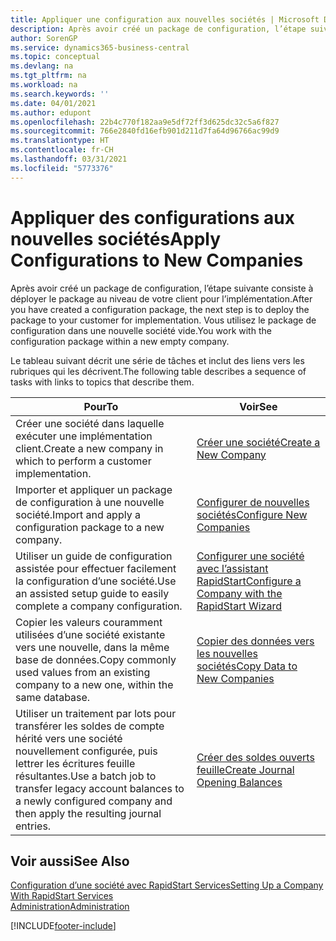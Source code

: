 ```yaml
---
title: Appliquer une configuration aux nouvelles sociétés | Microsoft Docs
description: Après avoir créé un package de configuration, l’étape suivante consiste à déployer le package au niveau de votre client pour l’implémentation. Vous utilisez la configuration avec une nouvelle société vide.
author: SorenGP
ms.service: dynamics365-business-central
ms.topic: conceptual
ms.devlang: na
ms.tgt_pltfrm: na
ms.workload: na
ms.search.keywords: ''
ms.date: 04/01/2021
ms.author: edupont
ms.openlocfilehash: 22b4c770f182aa9e5df72ff3d625dc32c5a6f827
ms.sourcegitcommit: 766e2840fd16efb901d211d7fa64d96766ac99d9
ms.translationtype: HT
ms.contentlocale: fr-CH
ms.lasthandoff: 03/31/2021
ms.locfileid: "5773376"
---
```

# <a name="apply-configurations-to-new-companies"></a><span data-ttu-id="3caec-104">Appliquer des configurations aux nouvelles sociétés</span><span class="sxs-lookup"><span data-stu-id="3caec-104">Apply Configurations to New Companies</span></span>
<span data-ttu-id="3caec-105">Après avoir créé un package de configuration, l’étape suivante consiste à déployer le package au niveau de votre client pour l’implémentation.</span><span class="sxs-lookup"><span data-stu-id="3caec-105">After you have created a configuration package, the next step is to deploy the package to your customer for implementation.</span></span> <span data-ttu-id="3caec-106">Vous utilisez le package de configuration dans une nouvelle société vide.</span><span class="sxs-lookup"><span data-stu-id="3caec-106">You work with the configuration package within a new empty company.</span></span>  

 <span data-ttu-id="3caec-107">Le tableau suivant décrit une série de tâches et inclut des liens vers les rubriques qui les décrivent.</span><span class="sxs-lookup"><span data-stu-id="3caec-107">The following table describes a sequence of tasks with links to topics that describe them.</span></span>

|<span data-ttu-id="3caec-108">**Pour**</span><span class="sxs-lookup"><span data-stu-id="3caec-108">**To**</span></span>|<span data-ttu-id="3caec-109">**Voir**</span><span class="sxs-lookup"><span data-stu-id="3caec-109">**See**</span></span>|  
|------------|-------------|  
|<span data-ttu-id="3caec-110">Créer une société dans laquelle exécuter une implémentation client.</span><span class="sxs-lookup"><span data-stu-id="3caec-110">Create a new company in which to perform a customer implementation.</span></span>|[<span data-ttu-id="3caec-111">Créer une société</span><span class="sxs-lookup"><span data-stu-id="3caec-111">Create a New Company</span></span>](admin-how-to-create-a-new-company.md)|  
|<span data-ttu-id="3caec-112">Importer et appliquer un package de configuration à une nouvelle société.</span><span class="sxs-lookup"><span data-stu-id="3caec-112">Import and apply a configuration package to a new company.</span></span>|[<span data-ttu-id="3caec-113">Configurer de nouvelles sociétés</span><span class="sxs-lookup"><span data-stu-id="3caec-113">Configure New Companies</span></span>](admin-how-to-configure-new-companies.md)|  
|<span data-ttu-id="3caec-114">Utiliser un guide de configuration assistée pour effectuer facilement la configuration d’une société.</span><span class="sxs-lookup"><span data-stu-id="3caec-114">Use an assisted setup guide to easily complete a company configuration.</span></span>|[<span data-ttu-id="3caec-115">Configurer une société avec l’assistant RapidStart</span><span class="sxs-lookup"><span data-stu-id="3caec-115">Configure a Company with the RapidStart Wizard</span></span>](admin-how-to-configure-a-company-with-the-rapidstart-wizard.md)|
|<span data-ttu-id="3caec-116">Copier les valeurs couramment utilisées d’une société existante vers une nouvelle, dans la même base de données.</span><span class="sxs-lookup"><span data-stu-id="3caec-116">Copy commonly used values from an existing company to a new one, within the same database.</span></span>|[<span data-ttu-id="3caec-117">Copier des données vers les nouvelles sociétés</span><span class="sxs-lookup"><span data-stu-id="3caec-117">Copy Data to New Companies</span></span>](admin-how-to-copy-data-to-new-companies.md)|  
|<span data-ttu-id="3caec-118">Utiliser un traitement par lots pour transférer les soldes de compte hérité vers une société nouvellement configurée, puis lettrer les écritures feuille résultantes.</span><span class="sxs-lookup"><span data-stu-id="3caec-118">Use a batch job to transfer legacy account balances to a newly configured company and then apply the resulting journal entries.</span></span>|[<span data-ttu-id="3caec-119">Créer des soldes ouverts feuille</span><span class="sxs-lookup"><span data-stu-id="3caec-119">Create Journal Opening Balances</span></span>](admin-how-to-create-journal-opening-balances.md)|  

## <a name="see-also"></a><span data-ttu-id="3caec-120">Voir aussi</span><span class="sxs-lookup"><span data-stu-id="3caec-120">See Also</span></span>  
[<span data-ttu-id="3caec-121">Configuration d’une société avec RapidStart Services</span><span class="sxs-lookup"><span data-stu-id="3caec-121">Setting Up a Company With RapidStart Services</span></span>](admin-set-up-a-company-with-rapidstart.md)  
[<span data-ttu-id="3caec-122">Administration</span><span class="sxs-lookup"><span data-stu-id="3caec-122">Administration</span></span>](admin-setup-and-administration.md)


[!INCLUDE[footer-include](includes/footer-banner.md)]